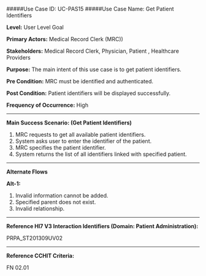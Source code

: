 #####Use Case ID: UC-PAS15
#####Use Case Name: Get Patient Identifiers

**Level:**                     User Level Goal

**Primary Actors:**            Medical Record Clerk (MRC))

**Stakeholders:**              Medical Record Clerk, Physician, Patient , Healthcare Providers

**Purpose:**                   The main intent of this use case is to get patient identifiers.

**Pre Condition:**             MRC must be identified and authenticated. 

**Post Condition:**            Patient identifiers will be displayed successfully.

**Frequency of Occurrence:**   High
__________________________________________________________
**Main Success Scenario: (Get Patient Identifiers)**

1. MRC requests to get all available patient identifiers.
2. System asks user to enter the identifier of the patient.
3. MRC specifies the patient identifier.
4. System returns the list of all identifiers linked with specified patient.


_______________________________________________________________________________
**Alternate Flows** 

**Alt-1:**

1. Invalid information cannot be added.
2. Specified parent does not exist.
3. Invalid relationship.

________________________________________________________________________
**Reference Hl7 V3 Interaction Identifiers (Domain: Patient Administration):**

PRPA_ST201309UV02
_______________________________________________________________
**Reference CCHIT Criteria:**

FN 02.01




